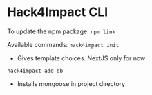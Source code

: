 # Hack4Impact CLI

To update the npm package:
`npm link`

Available commands:
`hack4impact init`
- Gives template choices. NextJS only for now

`hack4impact add-db`
- Installs mongoose in project directory